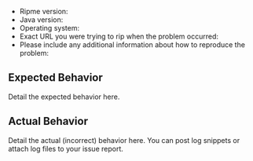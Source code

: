 * Ripme version:
* Java version: <!-- (output of `java -version`) -->
* Operating system: <!-- (if Windows, output of `ver` or `winver`) -->
* Exact URL you were trying to rip when the problem occurred:
* Please include any additional information about how to reproduce the problem:

## Expected Behavior

Detail the expected behavior here.

## Actual Behavior

Detail the actual (incorrect) behavior here. You can post log snippets or attach log files to your issue report.
